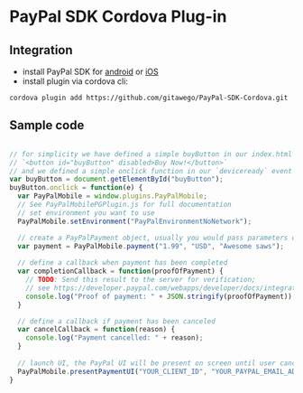 # PayPal SDK Cordova Plug-in

Integration
-----------

* install PayPal SDK for [android](https://github.com/paypal/PayPal-Android-SDK) or [iOS](https://github.com/paypal/PayPal-iOS-SDK)
* install plugin via cordova cli:
```
cordova plugin add https://github.com/gitawego/PayPal-SDK-Cordova.git
```



Sample code
-----------

```javascript

// for simplicity we have defined a simple buyButton in our index.html
// `<button id="buyButton" disabled>Buy Now!</button>`
// and we defined a simple onclick function in our `deviceready` event
var buyButton = document.getElementById("buyButton");
buyButton.onclick = function(e) {
  var PayPalMobile = window.plugins.PayPalMobile;
  // See PayPalMobilePGPlugin.js for full documentation
  // set environment you want to use
  PayPalMobile.setEnvironment("PayPalEnvironmentNoNetwork");

  // create a PayPalPayment object, usually you would pass parameters dynamically
  var payment = PayPalMobile.payment("1.99", "USD", "Awesome saws");
  
  // define a callback when payment has been completed
  var completionCallback = function(proofOfPayment) {
    // TODO: Send this result to the server for verification;
    // see https://developer.paypal.com/webapps/developer/docs/integration/mobile/verify-mobile-payment/ for details.
    console.log("Proof of payment: " + JSON.stringify(proofOfPayment));
  }

  // define a callback if payment has been canceled
  var cancelCallback = function(reason) {
    console.log("Payment cancelled: " + reason);
  }
  
  // launch UI, the PayPal UI will be present on screen until user cancels it or payment completed
  PayPalMobile.presentPaymentUI("YOUR_CLIENT_ID", "YOUR_PAYPAL_EMAIL_ADDRESS", "someuser@somedomain.com", payment, completionCallback, cancelCallback);
}
```
